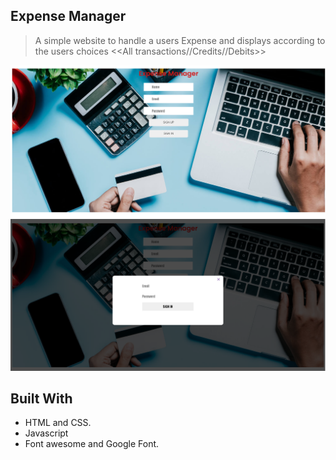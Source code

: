 ## Expense Manager

>A simple website to handle a users Expense and displays according to the users choices <<All transactions//Credits//Debits>>

![screenshot](./images/signup.png)
![screenshot](./images/signin.png)

## Built With

- HTML and CSS.
- Javascript
- Font awesome and Google Font.
